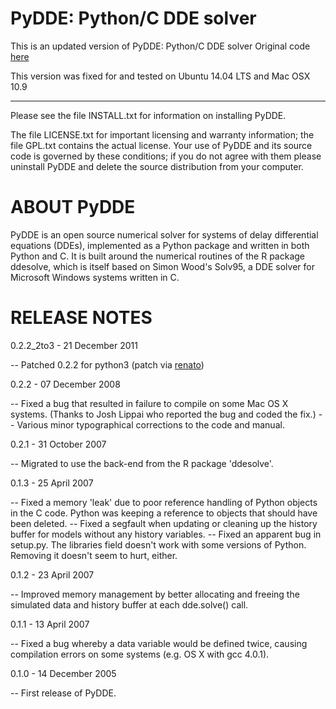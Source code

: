 PyDDE: Python/C DDE solver
=====

This is an updated version of PyDDE: Python/C DDE solver
Original code [here](http://users.ox.ac.uk/~clme1073/python/PyDDE/)

This version was fixed for and tested on Ubuntu 14.04 LTS and Mac OSX 10.9

---  

Please see the file INSTALL.txt for information on installing PyDDE.

The file LICENSE.txt for important licensing and warranty information; the 
file GPL.txt contains the actual license.  Your use of PyDDE and its source 
code is governed by these conditions; if you do not agree with them please 
uninstall PyDDE and delete the source distribution from your computer.


ABOUT PyDDE
===========

PyDDE is an open source numerical solver for systems of delay differential 
equations (DDEs), implemented as a Python package and written in both Python 
and C.  It is built around the numerical routines of the R package ddesolve, 
which is itself based on Simon Wood's Solv95, a DDE solver for Microsoft 
Windows systems written in C.


RELEASE NOTES
=============
0.2.2_2to3  -  21 December 2011

-- Patched 0.2.2 for python3
   (patch via [renato](https://aur.archlinux.org/packages.php?ID=48356))

0.2.2  -  07 December 2008

-- Fixed a bug that resulted in failure to compile on some Mac OS X systems.
   (Thanks to Josh Lippai who reported the bug and coded the fix.)
-- Various minor typographical corrections to the code and manual.

0.2.1  -  31 October 2007

-- Migrated to use the back-end from the R package 'ddesolve'.

0.1.3  -  25 April 2007

-- Fixed a memory 'leak' due to poor reference handling of Python objects in the 
   C code.  Python was keeping a reference to objects that should have been 
   deleted.
-- Fixed a segfault when updating or cleaning up the history buffer for models 
   without any history variables.
-- Fixed an apparent bug in setup.py.  The libraries field doesn't work with 
   some versions of Python.  Removing it doesn't seem to hurt, either. 

0.1.2  -  23 April 2007

-- Improved memory management by better allocating and freeing the simulated
   data and history buffer at each dde.solve() call.

0.1.1  -  13 April 2007

-- Fixed a bug whereby a data variable would be defined twice, causing 
   compilation errors on some systems (e.g. OS X with gcc 4.0.1).

0.1.0  -  14 December 2005

-- First release of PyDDE.
